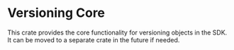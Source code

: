 # Versioning Core

This crate provides the core functionality for versioning objects in the SDK. It can be moved to a
separate crate in the future if needed.
